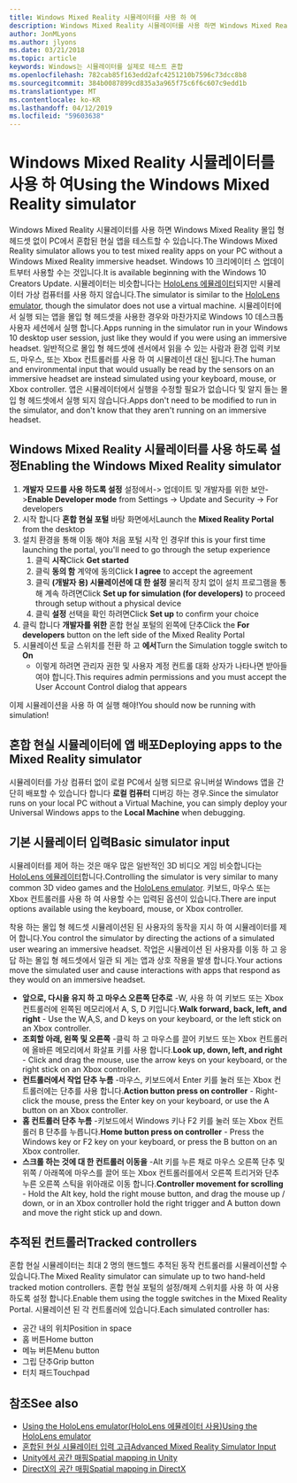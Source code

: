 ```yaml
---
title: Windows Mixed Reality 시뮬레이터를 사용 하 여
description: Windows Mixed Reality 시뮬레이터를 사용 하면 Windows Mixed Reality 몰입 형 헤드셋 없이 PC에서 혼합된 현실 앱을 테스트할 수 있습니다.
author: JonMLyons
ms.author: jlyons
ms.date: 03/21/2018
ms.topic: article
keywords: Windows는 시뮬레이터를 실제로 테스트 혼합
ms.openlocfilehash: 782cab85f163edd2afc4251210b7596c73dcc8b8
ms.sourcegitcommit: 384b0087899cd835a3a965f75c6f6c607c9edd1b
ms.translationtype: MT
ms.contentlocale: ko-KR
ms.lasthandoff: 04/12/2019
ms.locfileid: "59603638"
---
```

# <a name="using-the-windows-mixed-reality-simulator"></a><span data-ttu-id="034b5-104">Windows Mixed Reality 시뮬레이터를 사용 하 여</span><span class="sxs-lookup"><span data-stu-id="034b5-104">Using the Windows Mixed Reality simulator</span></span>

<span data-ttu-id="034b5-105">Windows Mixed Reality 시뮬레이터를 사용 하면 Windows Mixed Reality 몰입 형 헤드셋 없이 PC에서 혼합된 현실 앱을 테스트할 수 있습니다.</span><span class="sxs-lookup"><span data-stu-id="034b5-105">The Windows Mixed Reality simulator allows you to test mixed reality apps on your PC without a Windows Mixed Reality immersive headset.</span></span> <span data-ttu-id="034b5-106">Windows 10 크리에이터 스 업데이트부터 사용할 수는 것입니다.</span><span class="sxs-lookup"><span data-stu-id="034b5-106">It is available beginning with the Windows 10 Creators Update.</span></span> <span data-ttu-id="034b5-107">시뮬레이터는 비슷합니다는 [HoloLens 에뮬레이터](using-the-hololens-emulator.md)되지만 시뮬레이터 가상 컴퓨터를 사용 하지 않습니다.</span><span class="sxs-lookup"><span data-stu-id="034b5-107">The simulator is similar to the [HoloLens emulator](using-the-hololens-emulator.md), though the simulator does not use a virtual machine.</span></span> <span data-ttu-id="034b5-108">시뮬레이터에서 실행 되는 앱을 몰입 형 헤드셋을 사용한 경우와 마찬가지로 Windows 10 데스크톱 사용자 세션에서 실행 합니다.</span><span class="sxs-lookup"><span data-stu-id="034b5-108">Apps running in the simulator run in your Windows 10 desktop user session, just like they would if you were using an immersive headset.</span></span> <span data-ttu-id="034b5-109">일반적으로 몰입 형 헤드셋에 센서에서 읽을 수 있는 사람과 환경 입력 키보드, 마우스, 또는 Xbox 컨트롤러를 사용 하 여 시뮬레이션 대신 됩니다.</span><span class="sxs-lookup"><span data-stu-id="034b5-109">The human and environmental input that would usually be read by the sensors on an immersive headset are instead simulated using your keyboard, mouse, or Xbox controller.</span></span> <span data-ttu-id="034b5-110">앱은 시뮬레이터에서 실행을 수정할 필요가 없습니다 및 알지 들는 몰입 형 헤드셋에서 실행 되지 않습니다.</span><span class="sxs-lookup"><span data-stu-id="034b5-110">Apps don't need to be modified to run in the simulator, and don't know that they aren't running on an immersive headset.</span></span>

## <a name="enabling-the-windows-mixed-reality-simulator"></a><span data-ttu-id="034b5-111">Windows Mixed Reality 시뮬레이터를 사용 하도록 설정</span><span class="sxs-lookup"><span data-stu-id="034b5-111">Enabling the Windows Mixed Reality simulator</span></span>

1. <span data-ttu-id="034b5-112">**개발자 모드를 사용 하도록 설정** 설정에서-> 업데이트 및 개발자를 위한 보안-></span><span class="sxs-lookup"><span data-stu-id="034b5-112">**Enable Developer mode** from Settings -> Update and Security -> For developers</span></span>
2. <span data-ttu-id="034b5-113">시작 합니다 **혼합 현실 포털** 바탕 화면에서</span><span class="sxs-lookup"><span data-stu-id="034b5-113">Launch the **Mixed Reality Portal** from the desktop</span></span>
3. <span data-ttu-id="034b5-114">설치 환경을 통해 이동 해야 처음 포털 시작 인 경우</span><span class="sxs-lookup"><span data-stu-id="034b5-114">If this is your first time launching the portal, you'll need to go through the setup experience</span></span>
   1. <span data-ttu-id="034b5-115">클릭 **시작**</span><span class="sxs-lookup"><span data-stu-id="034b5-115">Click **Get started**</span></span>
   2. <span data-ttu-id="034b5-116">클릭 **동의 함** 계약에 동의</span><span class="sxs-lookup"><span data-stu-id="034b5-116">Click **I agree** to accept the agreement</span></span>
   3. <span data-ttu-id="034b5-117">클릭 **(개발자 용) 시뮬레이션에 대 한 설정** 물리적 장치 없이 설치 프로그램을 통해 계속 하려면</span><span class="sxs-lookup"><span data-stu-id="034b5-117">Click **Set up for simulation (for developers)** to proceed through setup without a physical device</span></span>
   4. <span data-ttu-id="034b5-118">클릭 **설정** 선택을 확인 하려면</span><span class="sxs-lookup"><span data-stu-id="034b5-118">Click **Set up** to confirm your choice</span></span>
4. <span data-ttu-id="034b5-119">클릭 합니다 **개발자를 위한** 혼합 현실 포털의 왼쪽에 단추</span><span class="sxs-lookup"><span data-stu-id="034b5-119">Click the **For developers** button on the left side of the Mixed Reality Portal</span></span>
5. <span data-ttu-id="034b5-120">시뮬레이션 토글 스위치를 전환 하 고 **에서**</span><span class="sxs-lookup"><span data-stu-id="034b5-120">Turn the Simulation toggle switch to **On**</span></span>
   * <span data-ttu-id="034b5-121">이렇게 하려면 관리자 권한 및 사용자 계정 컨트롤 대화 상자가 나타나면 받아들여야 합니다.</span><span class="sxs-lookup"><span data-stu-id="034b5-121">This requires admin permissions and you must accept the User Account Control dialog that appears</span></span>

<span data-ttu-id="034b5-122">이제 시뮬레이션을 사용 하 여 실행 해야!</span><span class="sxs-lookup"><span data-stu-id="034b5-122">You should now be running with simulation!</span></span>

## <a name="deploying-apps-to-the-mixed-reality-simulator"></a><span data-ttu-id="034b5-123">혼합 현실 시뮬레이터에 앱 배포</span><span class="sxs-lookup"><span data-stu-id="034b5-123">Deploying apps to the Mixed Reality simulator</span></span>

<span data-ttu-id="034b5-124">시뮬레이터를 가상 컴퓨터 없이 로컬 PC에서 실행 되므로 유니버설 Windows 앱을 간단히 배포할 수 있습니다 합니다 **로컬 컴퓨터** 디버깅 하는 경우.</span><span class="sxs-lookup"><span data-stu-id="034b5-124">Since the simulator runs on your local PC without a Virtual Machine, you can simply deploy your Universal Windows apps to the **Local Machine** when debugging.</span></span>

## <a name="basic-simulator-input"></a><span data-ttu-id="034b5-125">기본 시뮬레이터 입력</span><span class="sxs-lookup"><span data-stu-id="034b5-125">Basic simulator input</span></span>

<span data-ttu-id="034b5-126">시뮬레이터를 제어 하는 것은 매우 많은 일반적인 3D 비디오 게임 비슷합니다는 [HoloLens 에뮬레이터](using-the-hololens-emulator.md)합니다.</span><span class="sxs-lookup"><span data-stu-id="034b5-126">Controlling the simulator is very similar to many common 3D video games and the [HoloLens emulator](using-the-hololens-emulator.md).</span></span> <span data-ttu-id="034b5-127">키보드, 마우스 또는 Xbox 컨트롤러를 사용 하 여 사용할 수는 입력된 옵션이 있습니다.</span><span class="sxs-lookup"><span data-stu-id="034b5-127">There are input options available using the keyboard, mouse, or Xbox controller.</span></span>

<span data-ttu-id="034b5-128">착용 하는 몰입 형 헤드셋 시뮬레이션된 된 사용자의 동작을 지시 하 여 시뮬레이터를 제어 합니다.</span><span class="sxs-lookup"><span data-stu-id="034b5-128">You control the simulator by directing the actions of a simulated user wearing an immersive headset.</span></span> <span data-ttu-id="034b5-129">작업은 시뮬레이션 된 사용자를 이동 하 고 응답 하는 몰입 형 헤드셋에서 일관 되 게는 앱과 상호 작용을 발생 합니다.</span><span class="sxs-lookup"><span data-stu-id="034b5-129">Your actions move the simulated user and cause interactions with apps that respond as they would on an immersive headset.</span></span>
* <span data-ttu-id="034b5-130">**앞으로, 다시을 유지 하 고 마우스 오른쪽 단추로** -W, 사용 하 여 키보드 또는 Xbox 컨트롤러에 왼쪽된 메모리에서 A, S, D 키입니다.</span><span class="sxs-lookup"><span data-stu-id="034b5-130">**Walk forward, back, left, and right** - Use the W,A,S, and D keys on your keyboard, or the left stick on an Xbox controller.</span></span>
* <span data-ttu-id="034b5-131">**조회할 아래, 왼쪽 및 오른쪽** -클릭 하 고 마우스를 끌어 키보드 또는 Xbox 컨트롤러에 올바른 메모리에서 화살표 키를 사용 합니다.</span><span class="sxs-lookup"><span data-stu-id="034b5-131">**Look up, down, left, and right** - Click and drag the mouse, use the arrow keys on your keyboard, or the right stick on an Xbox controller.</span></span>
* <span data-ttu-id="034b5-132">**컨트롤러에서 작업 단추 누름** -마우스, 키보드에서 Enter 키를 눌러 또는 Xbox 컨트롤러에는 단추를 사용 합니다.</span><span class="sxs-lookup"><span data-stu-id="034b5-132">**Action button press on controller** - Right-click the mouse, press the Enter key on your keyboard, or use the A button on an Xbox controller.</span></span>
* <span data-ttu-id="034b5-133">**홈 컨트롤러 단추 누름** -키보드에서 Windows 키나 F2 키를 눌러 또는 Xbox 컨트롤러 B 단추를 누릅니다.</span><span class="sxs-lookup"><span data-stu-id="034b5-133">**Home button press on controller** - Press the Windows key or F2 key on your keyboard, or press the B button on an Xbox controller.</span></span>
* <span data-ttu-id="034b5-134">**스크롤 하는 것에 대 한 컨트롤러 이동을** -Alt 키를 누른 채로 마우스 오른쪽 단추 및 위쪽 / 아래쪽에 마우스를 끌어 또는 Xbox 컨트롤러를에서 오른쪽 트리거와 단추 누른 오른쪽 스틱을 위아래로 이동 합니다.</span><span class="sxs-lookup"><span data-stu-id="034b5-134">**Controller movement for scrolling** - Hold the Alt key, hold the right mouse button, and drag the mouse up / down, or in an Xbox controller hold the right trigger and A button down and move the right stick up and down.</span></span>

## <a name="tracked-controllers"></a><span data-ttu-id="034b5-135">추적된 컨트롤러</span><span class="sxs-lookup"><span data-stu-id="034b5-135">Tracked controllers</span></span>

<span data-ttu-id="034b5-136">혼합 현실 시뮬레이터는 최대 2 명의 핸드헬드 추적된 동작 컨트롤러를 시뮬레이션할 수 있습니다.</span><span class="sxs-lookup"><span data-stu-id="034b5-136">The Mixed Reality simulator can simulate up to two hand-held tracked motion controllers.</span></span> <span data-ttu-id="034b5-137">혼합 현실 포털의 설정/해제 스위치를 사용 하 여 사용 하도록 설정 합니다.</span><span class="sxs-lookup"><span data-stu-id="034b5-137">Enable them using the toggle switches in the Mixed Reality Portal.</span></span> <span data-ttu-id="034b5-138">시뮬레이션 된 각 컨트롤러에 있습니다.</span><span class="sxs-lookup"><span data-stu-id="034b5-138">Each simulated controller has:</span></span>
* <span data-ttu-id="034b5-139">공간 내의 위치</span><span class="sxs-lookup"><span data-stu-id="034b5-139">Position in space</span></span>
* <span data-ttu-id="034b5-140">홈 버튼</span><span class="sxs-lookup"><span data-stu-id="034b5-140">Home button</span></span>
* <span data-ttu-id="034b5-141">메뉴 버튼</span><span class="sxs-lookup"><span data-stu-id="034b5-141">Menu button</span></span>
* <span data-ttu-id="034b5-142">그립 단추</span><span class="sxs-lookup"><span data-stu-id="034b5-142">Grip button</span></span>
* <span data-ttu-id="034b5-143">터치 패드</span><span class="sxs-lookup"><span data-stu-id="034b5-143">Touchpad</span></span>

## <a name="see-also"></a><span data-ttu-id="034b5-144">참조</span><span class="sxs-lookup"><span data-stu-id="034b5-144">See also</span></span>
* [<span data-ttu-id="034b5-145">Using the HoloLens emulator(HoloLens 에뮬레이터 사용)</span><span class="sxs-lookup"><span data-stu-id="034b5-145">Using the HoloLens emulator</span></span>](using-the-hololens-emulator.md)
* [<span data-ttu-id="034b5-146">혼합된 현실 시뮬레이터 입력 고급</span><span class="sxs-lookup"><span data-stu-id="034b5-146">Advanced Mixed Reality Simulator Input</span></span>](advanced-hololens-emulator-and-mixed-reality-simulator-input.md)
* [<span data-ttu-id="034b5-147">Unity에서 공간 매핑</span><span class="sxs-lookup"><span data-stu-id="034b5-147">Spatial mapping in Unity</span></span>](spatial-mapping-in-unity.md)
* [<span data-ttu-id="034b5-148">DirectX의 공간 매핑</span><span class="sxs-lookup"><span data-stu-id="034b5-148">Spatial mapping in DirectX</span></span>](spatial-mapping-in-directx.md)
